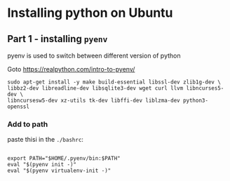 # Installing python on Ubuntu

## Part 1 - installing `pyenv`

pyenv is used to switch between different version of python

Goto https://realpython.com/intro-to-pyenv/

```
sudo apt-get install -y make build-essential libssl-dev zlib1g-dev \
libbz2-dev libreadline-dev libsqlite3-dev wget curl llvm libncurses5-dev \
libncursesw5-dev xz-utils tk-dev libffi-dev liblzma-dev python3-openssl

```

### Add to path
paste thisi in the `./bashrc`:

```

export PATH="$HOME/.pyenv/bin:$PATH"
eval "$(pyenv init -)"
eval "$(pyenv virtualenv-init -)"

```